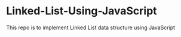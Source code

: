 # Linked-List-Using-JavaScript
This repo is to implement Linked List data structure using JavaScript
